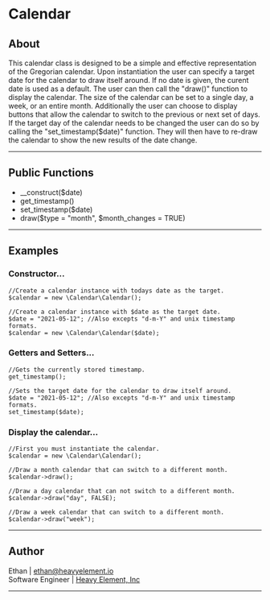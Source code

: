 # Calendar

## About
This calendar class is designed to be a simple and effective representation of the
Gregorian calendar. Upon instantiation the user can specify a target date for the
calendar to draw itself around. If no date is given, the curent date is used as 
a default. The user can then call the "draw()" function to display the calendar.
The size of the calendar can be set to a single day, a week, or an entire month.
Additionally the user can choose to display buttons that allow the calendar to 
switch to the previous or next set of days. If the target day of the calendar needs
to be changed the user can do so by calling the "set_timestamp($date)" function.
They will then have to re-draw the calendar to show the new results of the date
change.

---

## Public Functions
* __construct($date)
* get_timestamp()
* set_timestamp($date)
* draw($type = "month", $month_changes = TRUE)

---

## Examples
### Constructor...
```
//Create a calendar instance with todays date as the target.
$calendar = new \Calendar\Calendar();

//Create a calendar instance with $date as the target date.
$date = "2021-05-12"; //Also excepts "d-m-Y" and unix timestamp formats.
$calendar = new \Calendar\Calendar($date);
```

### Getters and Setters...
```
//Gets the currently stored timestamp.
get_timestamp();

//Sets the target date for the calendar to draw itself around.
$date = "2021-05-12"; //Also excepts "d-m-Y" and unix timestamp formats.
set_timestamp($date);
```

### Display the calendar...
```
//First you must instantiate the calendar.
$calendar = new \Calendar\Calendar();

//Draw a month calendar that can switch to a different month.
$calendar->draw();

//Draw a day calendar that can not switch to a different month.
$calendar->draw("day", FALSE);

//Draw a week calendar that can switch to a different month.
$calendar->draw("week");
```

---

## Author
Ethan | <ethan@heavyelement.io><br>
Software Engineer | [Heavy Element, Inc](https://heavyelement.io/)

---